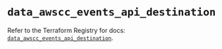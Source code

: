 # `data_awscc_events_api_destination`

Refer to the Terraform Registry for docs: [`data_awscc_events_api_destination`](https://registry.terraform.io/providers/hashicorp/awscc/0.70.0/docs/data-sources/events_api_destination).
